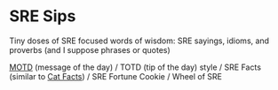 # SRE Sips

Tiny doses of SRE focused words of wisdom: SRE sayings, idioms, and proverbs (and I suppose phrases or quotes)

[MOTD](https://linux.die.net/man/5/motd) (message of the day) / TOTD (tip of the day) style / SRE Facts (similar to [Cat Facts](https://www.reddit.com/r/AskReddit/comments/oji5j/what_is_the_best_prankpractical_joke_that_youve/c3hvf7x/)) / SRE Fortune Cookie / Wheel of SRE

